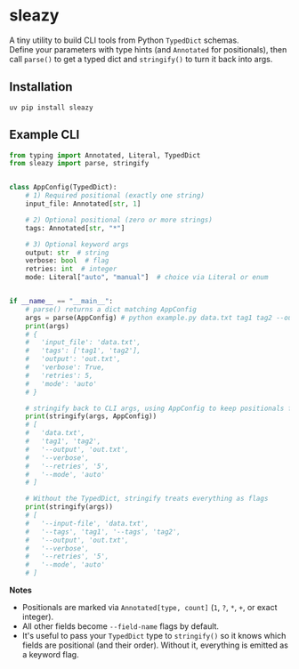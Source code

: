 # sleazy

A tiny utility to build CLI tools from Python `TypedDict` schemas.  
Define your parameters with type hints (and `Annotated` for positionals), then call `parse()` to get a typed dict and
`stringify()` to turn it back into args.

## Installation

```shell script
uv pip install sleazy
```

## Example CLI

```python
from typing import Annotated, Literal, TypedDict
from sleazy import parse, stringify


class AppConfig(TypedDict):
    # 1) Required positional (exactly one string)
    input_file: Annotated[str, 1]

    # 2) Optional positional (zero or more strings)
    tags: Annotated[str, "*"]

    # 3) Optional keyword args
    output: str  # string
    verbose: bool  # flag
    retries: int  # integer
    mode: Literal["auto", "manual"]  # choice via Literal or enum


if __name__ == "__main__":
    # parse() returns a dict matching AppConfig
    args = parse(AppConfig) # python example.py data.txt tag1 tag2 --output out.txt --verbose --retries 5 --mode auto
    print(args)
    # {
    #   'input_file': 'data.txt',
    #   'tags': ['tag1', 'tag2'],
    #   'output': 'out.txt',
    #   'verbose': True,
    #   'retries': 5,
    #   'mode': 'auto'
    # }

    # stringify back to CLI args, using AppConfig to keep positionals first
    print(stringify(args, AppConfig))
    # [
    #   'data.txt',
    #   'tag1', 'tag2',
    #   '--output', 'out.txt',
    #   '--verbose',
    #   '--retries', '5',
    #   '--mode', 'auto'
    # ]

    # Without the TypedDict, stringify treats everything as flags
    print(stringify(args))
    # [
    #   '--input-file', 'data.txt',
    #   '--tags', 'tag1', '--tags', 'tag2',
    #   '--output', 'out.txt',
    #   '--verbose',
    #   '--retries', '5',
    #   '--mode', 'auto'
    # ]
```

**Notes**

- Positionals are marked via `Annotated[type, count]` (`1`, `?`, `*`, `+`, or exact integer).
- All other fields become `--field-name` flags by default.
- It's useful to pass your `TypedDict` type to `stringify()` so it knows which fields are positional (and their order). Without it,
  everything is emitted as a keyword flag.
